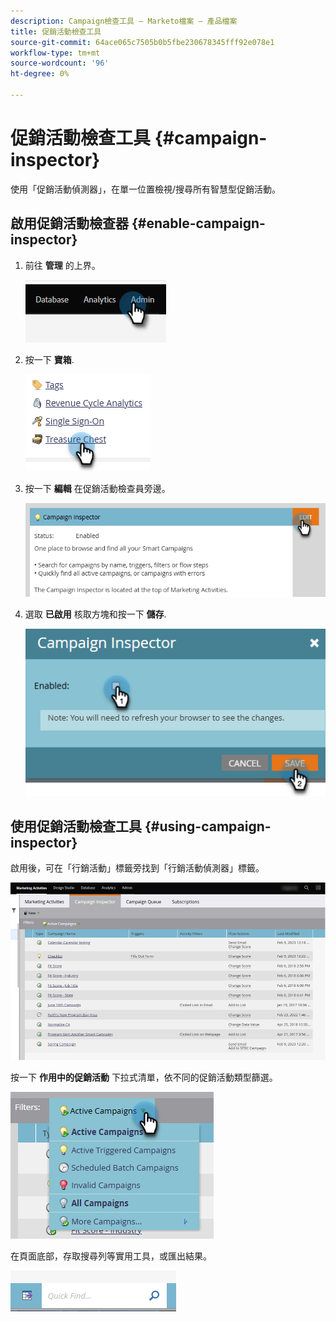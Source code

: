 ```yaml
---
description: Campaign檢查工具 — Marketo檔案 — 產品檔案
title: 促銷活動檢查工具
source-git-commit: 64ace065c7505b0b5fbe230678345fff92e078e1
workflow-type: tm+mt
source-wordcount: '96'
ht-degree: 0%

---
```


# 促銷活動檢查工具 {#campaign-inspector}

使用「促銷活動偵測器」，在單一位置檢視/搜尋所有智慧型促銷活動。

## 啟用促銷活動檢查器 {#enable-campaign-inspector}

1. 前往 **管理** 的上界。

   ![](assets/campaign-inspector-1.png)

1. 按一下 **寶箱**.

   ![](assets/campaign-inspector-2.png)

1. 按一下 **編輯** 在促銷活動檢查員旁邊。

   ![](assets/campaign-inspector-3.png)

1. 選取 **已啟用** 核取方塊和按一下 **儲存**.

   ![](assets/campaign-inspector-4.png)

## 使用促銷活動檢查工具 {#using-campaign-inspector}

啟用後，可在「行銷活動」標籤旁找到「行銷活動偵測器」標籤。

![](assets/campaign-inspector-5.png)

按一下 **作用中的促銷活動** 下拉式清單，依不同的促銷活動類型篩選。

![](assets/campaign-inspector-6.png)

在頁面底部，存取搜尋列等實用工具，或匯出結果。

![](assets/campaign-inspector-7.png)
